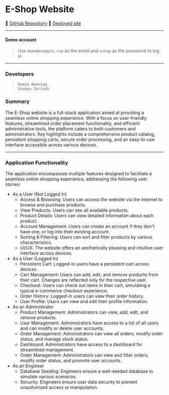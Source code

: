 # E-Shop Website
🔗 [GitHub Repository](https://github.com/hamentag/e-shop)
🔗 [Deployed site](https://prime.eshop-in.pro)
**********************
#### Demo account
> Use `demo@example.com` as the email and `eshop` as the password to log in
**********************
### Developers
> `Hamza Amentag `        
> `Soumya Zariouh`
### Summary
The E-Shop website is a full-stack application aimed at providing a seamless online shopping experience. With a focus on user-friendly features, streamlined order placement functionality, and efficient administrative tools, the platform caters to both customers and administrators. Key highlights include a comprehensive product catalog, persistent shopping carts, secure order processing, and an easy-to-use interface accessible across various devices.
**********************
### Application Functionality
The application encompasses multiple features designed to facilitate a seamless online shopping experience, addressing the following user stories:
* As a User (Not Logged In)
    * Access & Browsing: Users can access the website via the internet to browse and purchase products.
    * View Products: Users can see all available products.
    * Product Details: Users can view detailed information about each product.
    * Account Management: Users can create an account if they don't have one, or log into their existing account.
    * Sorting & Filtering: Users can sort and filter products by various characteristics.
    * UI/UX: The website offers an aesthetically pleasing and intuitive user interface across devices.
* As a User (Logged In)
    * Persistent Cart: Logged-in users have a persistent cart across devices.
    * Cart Management: Users can add, edit, and remove products from their cart. Changes are reflected only for the respective user.
    * Checkout: Users can check out items in their cart, simulating a typical e-commerce checkout experience.
    * Order History: Logged-in users can view their order history.
    * User Profile: Users can view and edit their profile information.
* As an Administrator
    * Product Management: Administrators can view, add, edit, and remove products.
    * User Management: Administrators have access to a list of all users and can modify or delete user accounts.
    * Order Management: Administrators can view all orders, modify order status, and manage stock status.
    * Dashboard: Administrators have access to a dashboard for streamlined management.
    * Order Management: Administrators can view and filter orders, modify order status, and promote user accounts.
* As an Engineer
    * Database Seeding: Engineers ensure a well-seeded database to simulate various scenarios.
    * Security: Engineers ensure user data security to prevent unauthorized access or manipulation.     

